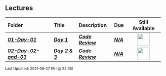 ## Lectures

| Folder | Title | Description | Due | Still Available |
|:------|:------|:------|:------|:-----:|
| ***<a href="https://github.com/rugbyprof/2143-Object-Oriented-Programming/tree/master/Lectures/01-Day-01">01-Day-01</a>*** | ***<a href="https://github.com/rugbyprof/2143-Object-Oriented-Programming/tree/master/Lectures/01-Day-01"> Day 1 </a>*** | ***<a href="https://github.com/rugbyprof/2143-Object-Oriented-Programming/tree/master/Lectures/01-Day-01"> Code Review</a>*** | ***<a href="https://github.com/rugbyprof/2143-Object-Oriented-Programming/tree/master/Lectures/01-Day-01">N/A</a>*** | <img src="https://cs.msutexas.edu/~griffin/zcloud/zcloud-files/traffic_light_blank_side.png" width="40"> |
| ***<a href="https://github.com/rugbyprof/2143-Object-Oriented-Programming/tree/master/Lectures/02-Day-02-and-03">02-Day-02-and-03</a>*** | ***<a href="https://github.com/rugbyprof/2143-Object-Oriented-Programming/tree/master/Lectures/02-Day-02-and-03"> Day 2 & 3 </a>*** | ***<a href="https://github.com/rugbyprof/2143-Object-Oriented-Programming/tree/master/Lectures/02-Day-02-and-03"> Code Review</a>*** | ***<a href="https://github.com/rugbyprof/2143-Object-Oriented-Programming/tree/master/Lectures/02-Day-02-and-03">N/A</a>*** | <img src="https://cs.msutexas.edu/~griffin/zcloud/zcloud-files/traffic_light_blank_side.png" width="40"> |

<sup>Last Updated: 2021-08-27 (Fri @ 22:35)</sup>